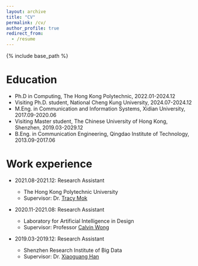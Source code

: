 ```yaml
---
layout: archive
title: "CV"
permalink: /cv/
author_profile: true
redirect_from:
  - /resume
---
```


{% include base_path %}

Education
======
* Ph.D in Computing, The Hong Kong Polytechnic, 2022.01-2024.12
* Visiting Ph.D. student, National Cheng Kung University, 2024.07-2024.12
* M.Eng. in Communication and Information Systems, Xidian University, 2017.09-2020.06
* Visiting Master student, The Chinese University of Hong Kong, Shenzhen, 2019.03-2029.12
* B.Eng. in Communication Engineering, Qingdao Institute of Technology, 2013.09-2017.06

Work experience
======
* 2021.08-2021.12: Research Assistant
  * The Hong Kong Polytechnic University
  * Supervisor: Dr. [Tracy Mok](https://scholar.google.com.hk/citations?user=-83FFXcAAAAJ&hl=en)

* 2020.11-2021.08: Research Assistant
  * Laboratory for Artificial Intelligence in Design
  * Supervisor: Professor [Calvin Wong](https://www.aidlab.hk/en/people-detail/prof-calvin-wong)

* 2019.03-2019.12: Research Assistant
  * Shenzhen Research Institute of Big Data
  * Supervisor: Dr. [Xiaoguang Han](https://scholar.google.com/citations?user=z-rqsR4AAAAJ&hl=zh-CN)
  

  


  

